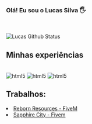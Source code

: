 ### Olá! Eu sou o Lucas Silva 🖐️
<div style="display:inline_block"><br/>

![Lucas Github Status](https://github-readme-stats.vercel.app/api?username=RebornRS&show_icons=true&theme=radical)

## Minhas experiências
<div style="display:inline_block"><br/>
<img align="center" alt="html5" href="https://discord.gg/2akbRkJtCt" src="https://img.shields.io/badge/Lua-2C2D72?style=for-the-badge&logo=lua&logoColor=white">
<img align="center" alt="html5" href="https://discord.gg/2akbRkJtCt" src="https://img.shields.io/badge/JavaScript-323330?style=for-the-badge&logo=javascript&logoColor=F7DF1E">
<img align="center" alt="html5" href="https://discord.gg/2akbRkJtCt" src="https://img.shields.io/badge/PHP-777BB4?style=for-the-badge&logo=php&logoColor=white">


## Trabalhos:
<li><a href="https://discord.gg/2akbRkJtCt" rel="nofollow">Reborn Resources - FiveM</a><br></li>
<li><a href="https://discord.gg/sapphirecity" rel="nofollow">Sapphire City - Fivem</a><br></li>
